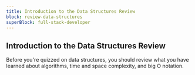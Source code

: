 ```yaml
---
title: Introduction to the Data Structures Review
block: review-data-structures
superBlock: full-stack-developer
---
```


## Introduction to the Data Structures Review

Before you're quizzed on data structures, you should review what you have learned about algorithms, time and space complexity, and big O notation.
